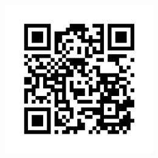 ![qrcode](https://raw.githubusercontent.com/jgwentworth92/qrProg/main/readme_images/project_changed.png)
